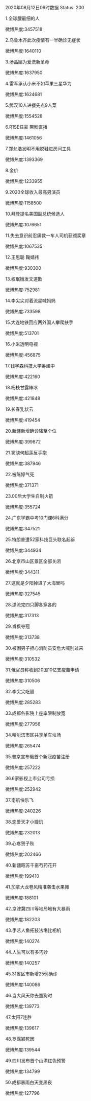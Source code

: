 2020年08月12日09时数据
Status: 200

1.全球腰最细的人

微博热度:3457518

2.乌鲁木齐此次疫情有一半确诊无症状

微博热度:1640110

3.汤晶媚为爱洗新革命

微博热度:1637950

4.雷军承认小米不如苹果三星华为

微博热度:1624681

5.武汉10人进餐先点9人菜

微博热度:1554528

6.R1SE任豪 带粉直播

微博热度:1461056

7.郑允浩发明不用脱鞋进房间工具

微博热度:1393369

8.金价

微博热度:1233955

9.2020全球收入最高男演员

微博热度:1158500

10.拜登提名美国副总统候选人

微博热度:1076651

11.失去意识前忍痛救一车人司机获颁奖章

微博热度:1067535

12.王思聪 鞠婧祎

微博热度:930300

13.权珉娥发文道歉

微博热度:752981

14.李尖尖对着流星喊妈妈

微博热度:733598

15.大连地铁回应两外国人攀爬扶手

微博热度:513701

16.小米透明电视

微博热度:456875

17.钱学森科技大学筹建中

微博热度:422160

18.杨枝甘露棒冰

微博热度:421848

19.长春乳状云

微博热度:419454

20.新疆新增确诊降至个位

微博热度:399872

21.窦骁何超莲反手抱

微博热度:387946

22.被陈婷气死

微博热度:371371

23.00后大学生自制火箭

微博热度:355724

24.广东学霸中考10门课6科满分

微博热度:347521

25.特朗普遭52家科技巨头联名起诉

微博热度:344934

26.北京市山区景区全部关闭

微博热度:344311

27.这就是夕阳掉进了大海里吗

微博热度:327545

28.漂流完四只脚各穿各的

微博热度:317313

29.肖枫夺冠

微博热度:313738

30.被困男子担心消防员安危大喊别过来

微博热度:310532

31.俄官员称收到20国10亿支疫苗申请

微博热度:310506

32.李尖尖吃醋

微博热度:285283

33.成都各影院上座率限制放宽

微博热度:277956

34.哈尔滨市区共享单车坟场

微博热度:265474

35.普京宣布俄首个新冠疫苗注册

微博热度:257222

36.6家影视上市公司亏损

微博热度:252942

37.南航快乐飞

微博热度:240226

38.恋爱天才小璇玑

微博热度:232013

39.心疼贺子秋

微博热度:202466

40.新疆昭苏千亩芍药花开

微博热度:199410

41.加拿大龙卷风精准袭击水果摊

微博热度:188101

42.京津冀四川等地局地有大暴雨

微博热度:182203

43.手艺人鱼拓技法堪比相机

微博热度:140274

44.人生可以有多巧妙

微博热度:140257

45.31省区市新增25例确诊

微博热度:140086

46.当大风天你去遛狗时

微博热度:139773

47.太阳7连胜

微博热度:139617

48.罗霈颖死因

微博热度:139544

49.四川发布首个山洪红色预警

微博热度:134799

50.成都暴雨白天变黑夜

微博热度:127796

